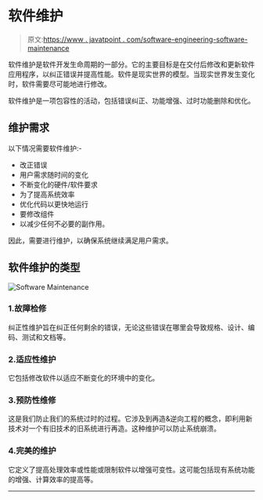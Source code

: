 # 软件维护

> 原文:[https://www . javatpoint . com/software-engineering-software-maintenance](https://www.javatpoint.com/software-engineering-software-maintenance)

软件维护是软件开发生命周期的一部分。它的主要目标是在交付后修改和更新软件应用程序，以纠正错误并提高性能。软件是现实世界的模型。当现实世界发生变化时，软件需要尽可能地进行修改。

软件维护是一项包容性的活动，包括错误纠正、功能增强、过时功能删除和优化。

## 维护需求

以下情况需要软件维护:-

*   改正错误
*   用户需求随时间的变化
*   不断变化的硬件/软件要求
*   为了提高系统效率
*   优化代码以更快地运行
*   要修改组件
*   以减少任何不必要的副作用。

因此，需要进行维护，以确保系统继续满足用户需求。

## 软件维护的类型

![Software Maintenance](../Images/0ad28a87b9b12eee8fde4afce49abfbf.png)

### 1.故障检修

纠正性维护旨在纠正任何剩余的错误，无论这些错误在哪里会导致规格、设计、编码、测试和文档等。

### 2.适应性维护

它包括修改软件以适应不断变化的环境中的变化。

### 3.预防性维修

这是我们防止我们的系统过时的过程。它涉及到再造&逆向工程的概念，即利用新技术对一个有旧技术的旧系统进行再造。这种维护可以防止系统崩溃。

### 4.完美的维护

它定义了提高处理效率或性能或限制软件以增强可变性。这可能包括现有系统功能的增强、计算效率的提高等。

* * *